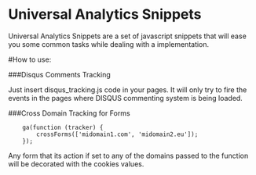 Universal Analytics Snippets
============================

Universal Analytics Snippets are a set of javascript snippets that will ease
you some common tasks while dealing with a implementation.

#How to use:

###Disqus Comments Tracking

Just insert disqus_tracking.js code in your pages. It will only try to fire the events in the pages where DISQUS 
commenting system is being loaded.

###Cross Domain Tracking for Forms

        ga(function (tracker) {
            crossForms(['midomain1.com', 'midomain2.eu']);
        });
        
Any form that its action if set to any of the domains passed to the function will be
decorated with the cookies values.
